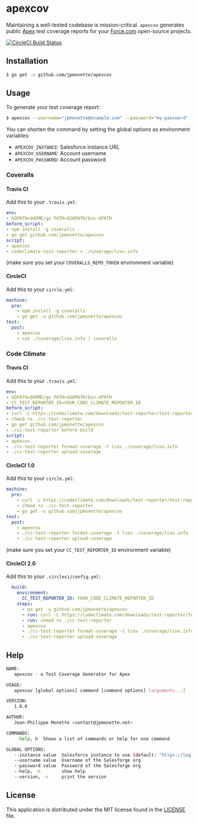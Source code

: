 # apexcov
Maintaining a well-tested codebase is mission-critical. `apexcov` generates public [Apex](https://developer.salesforce.com/docs/atlas.en-us.apexcode.meta/apexcode/apex_intro_what_is_apex.htm) test coverage reports for your [Force.com](https://force.com) open-source projects.

  [![CircleCI Build Status](https://circleci.com/gh/jpmonette/apexcov.png?style=shield&circle-token=:circle-token)](https://circleci.com/gh/jpmonette/apexcov)

## Installation

```sh
$ go get -u github.com/jpmonette/apexcov
```

## Usage

To generate your test coverage report:

```sh
$ apexcov --username="jpmonette@example.com" --password="my-password"
```

You can shorten the command by setting the global options as environment variables:

- `APEXCOV_INSTANCE`: Salesforce instance URL
- `APEXCOV_USERNAME`: Account username
- `APEXCOV_PASSWORD`: Account password

### Coveralls

#### Travis CI

Add this to your `.travis.yml`:

```yaml
env:
- GOPATH=$HOME/go PATH=$GOPATH/bin:$PATH
before_script:
- npm install -g coveralls
- go get github.com/jpmonette/apexcov
script:
- apexcov
- codeclimate-test-reporter < ./coverage/lcov.info
```

(make sure you set your `COVERALLS_REPO_TOKEN` environment variable)

#### CircleCI

Add this to your `circle.yml`:

```yaml
machine:
  pre:
    - npm install -g coveralls
    - go get -u github.com/jpmonette/apexcov
test:
  post:
    - apexcov
    - cat ./coverage/lcov.info | coveralls
```

### Code Climate

#### Travis CI

Add this to your `.travis.yml`:

```yaml
env:
- GOPATH=$HOME/go PATH=$GOPATH/bin:$PATH
- CC_TEST_REPORTER_ID=YOUR_CODE_CLIMATE_REPORTER_ID
before_script:
- curl -L https://codeclimate.com/downloads/test-reporter/test-reporter-latest-linux-amd64 > ./cc-test-reporter
- chmod +x ./cc-test-reporter
- go get github.com/jpmonette/apexcov
- ./cc-test-reporter before-build
script:
- apexcov
- ./cc-test-reporter format-coverage -t lcov ./coverage/lcov.info
- ./cc-test-reporter upload-coverage
```

#### CircleCI 1.0

Add this to your `circle.yml`:

```yaml
machine:
  pre:
    - curl -L https://codeclimate.com/downloads/test-reporter/test-reporter-latest-linux-amd64 > ./cc-test-reporter
    - chmod +x ./cc-test-reporter
    - go get -u github.com/jpmonette/apexcov
test:
  post:
    - apexcov
    - ./cc-test-reporter format-coverage -t lcov ./coverage/lcov.info
    - ./cc-test-reporter upload-coverage
```

(make sure you set your `CC_TEST_REPORTER_ID` environment variable)

#### CircleCI 2.0

Add this to your `.circleci/config.yml`:

```yaml
  build:
    environment:
      CC_TEST_REPORTER_ID: YOUR_CODE_CLIMATE_REPORTER_ID
    steps:
      - go get -u github.com/jpmonette/apexcov
      - run: curl -L https://codeclimate.com/downloads/test-reporter/test-reporter-latest-linux-amd64 > ./cc-test-reporter
      - run: chmod +x ./cc-test-reporter
      - apexcov
      - ./cc-test-reporter format-coverage -t lcov ./coverage/lcov.info
      - ./cc-test-reporter upload-coverage
```

## Help

```sh
NAME:
   apexcov - a Test Coverage Generator for Apex

USAGE:
   apexcov [global options] command [command options] [arguments...]

VERSION:
   1.0.0

AUTHOR:
   Jean-Philippe Monette <contact@jpmonette.net>

COMMANDS:
     help, h  Shows a list of commands or help for one command

GLOBAL OPTIONS:
   --instance value  Salesforce instance to use (default: "https://login.salesforce.com")
   --username value  Username of the Salesforge org
   --password value  Password of the Salesforge org
   --help, -h        show help
   --version, -v     print the version
```


## License

This application is distributed under the MIT license found in the [LICENSE](./LICENSE)
file.

